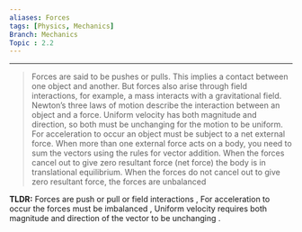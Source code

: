 ```yaml
---
aliases: Forces
tags: [Physics, Mechanics]
Branch: Mechanics
Topic : 2.2
---
```

___
>Forces are said to be pushes or pulls. This implies a contact between
one object and another. But forces also arise through field interactions,
for example, a mass interacts with a gravitational field. Newton’s three
laws of motion describe the interaction between an object and a force.
>Uniform velocity has both magnitude and direction, so both must be
unchanging for the motion to be uniform.
>For acceleration to occur an object must be subject to a net external force.
When more than one external force acts on a body, you need to sum
the vectors using the rules for vector addition. When the forces cancel
out to give zero resultant force (net force) the body is in translational
equilibrium. When the forces do not cancel out to give zero resultant
force, the forces are unbalanced

**TLDR:** Forces are push or pull or field interactions , For acceleration to occur the forces must be imbalanced , Uniform velocity requires both magnitude and direction of the vector to be unchanging .


